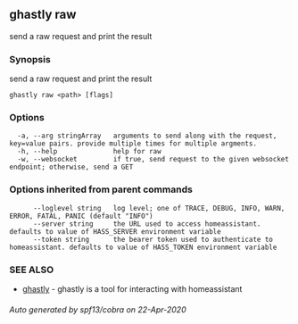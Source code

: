 ## ghastly raw

send a raw request and print the result

### Synopsis

send a raw request and print the result

```
ghastly raw <path> [flags]
```

### Options

```
  -a, --arg stringArray   arguments to send along with the request, key=value pairs. provide multiple times for multiple argments.
  -h, --help              help for raw
  -w, --websocket         if true, send request to the given websocket endpoint; otherwise, send a GET
```

### Options inherited from parent commands

```
      --loglevel string   log level; one of TRACE, DEBUG, INFO, WARN, ERROR, FATAL, PANIC (default "INFO")
      --server string     the URL used to access homeassistant. defaults to value of HASS_SERVER environment variable
      --token string      the bearer token used to authenticate to homeassistant. defaults to value of HASS_TOKEN environment variable
```

### SEE ALSO

* [ghastly](ghastly.md)	 - ghastly is a tool for interacting with homeassistant

###### Auto generated by spf13/cobra on 22-Apr-2020
